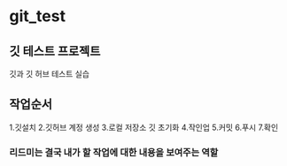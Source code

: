# git_test
## 깃 테스트 프로젝트
깃과 깃 허브 테스트 실습

## 작업순서
1.깃설치
2.깃허브 계정 생성
3.로컬 저장소 깃 초기화
4.작인업
5.커밋
6.푸시
7.확인

### 리드미는 결국 내가 할 작업에 대한 내용을 보여주는 역할
